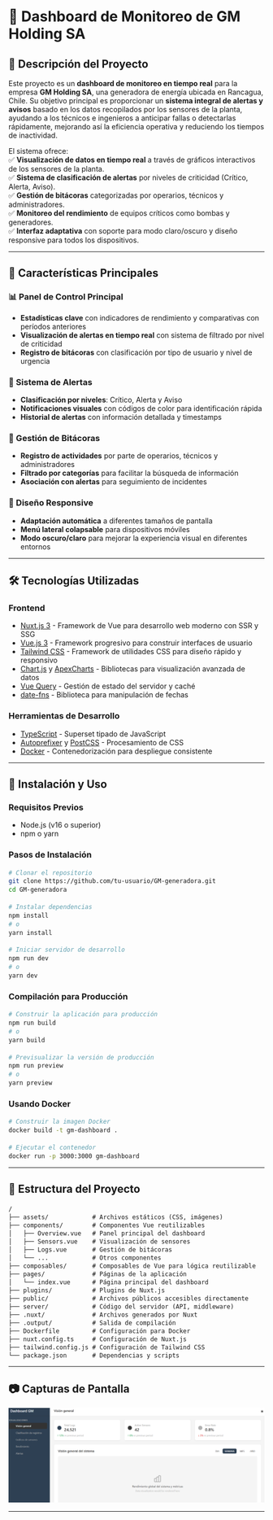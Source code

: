 # 🚀 Dashboard de Monitoreo de GM Holding SA

## 📌 Descripción del Proyecto

Este proyecto es un **dashboard de monitoreo en tiempo real** para la empresa **GM Holding SA**, una generadora de energía ubicada en Rancagua, Chile. Su objetivo principal es proporcionar un **sistema integral de alertas y avisos** basado en los datos recopilados por los sensores de la planta, ayudando a los técnicos e ingenieros a anticipar fallas o detectarlas rápidamente, mejorando así la eficiencia operativa y reduciendo los tiempos de inactividad.

El sistema ofrece:  
✅ **Visualización de datos en tiempo real** a través de gráficos interactivos de los sensores de la planta.  
✅ **Sistema de clasificación de alertas** por niveles de criticidad (Crítico, Alerta, Aviso).  
✅ **Gestión de bitácoras** categorizadas por operarios, técnicos y administradores.  
✅ **Monitoreo del rendimiento** de equipos críticos como bombas y generadores.  
✅ **Interfaz adaptativa** con soporte para modo claro/oscuro y diseño responsive para todos los dispositivos.

---

## 🌟 Características Principales

### 📊 Panel de Control Principal
- **Estadísticas clave** con indicadores de rendimiento y comparativas con períodos anteriores
- **Visualización de alertas en tiempo real** con sistema de filtrado por nivel de criticidad
- **Registro de bitácoras** con clasificación por tipo de usuario y nivel de urgencia

### 🔔 Sistema de Alertas
- **Clasificación por niveles**: Crítico, Alerta y Aviso
- **Notificaciones visuales** con códigos de color para identificación rápida
- **Historial de alertas** con información detallada y timestamps

### 📝 Gestión de Bitácoras
- **Registro de actividades** por parte de operarios, técnicos y administradores
- **Filtrado por categorías** para facilitar la búsqueda de información
- **Asociación con alertas** para seguimiento de incidentes

### 📱 Diseño Responsive
- **Adaptación automática** a diferentes tamaños de pantalla
- **Menú lateral colapsable** para dispositivos móviles
- **Modo oscuro/claro** para mejorar la experiencia visual en diferentes entornos

---

## 🛠️ Tecnologías Utilizadas

### Frontend
- [Nuxt.js 3](https://nuxt.com/) - Framework de Vue para desarrollo web moderno con SSR y SSG
- [Vue.js 3](https://vuejs.org/) - Framework progresivo para construir interfaces de usuario
- [Tailwind CSS](https://tailwindcss.com/) - Framework de utilidades CSS para diseño rápido y responsivo
- [Chart.js](https://www.chartjs.org/) y [ApexCharts](https://apexcharts.com/) - Bibliotecas para visualización avanzada de datos
- [Vue Query](https://tanstack.com/query/latest/docs/vue/overview) - Gestión de estado del servidor y caché
- [date-fns](https://date-fns.org/) - Biblioteca para manipulación de fechas

### Herramientas de Desarrollo
- [TypeScript](https://www.typescriptlang.org/) - Superset tipado de JavaScript
- [Autoprefixer](https://github.com/postcss/autoprefixer) y [PostCSS](https://postcss.org/) - Procesamiento de CSS
- [Docker](https://www.docker.com/) - Contenedorización para despliegue consistente

---

## 🚀 Instalación y Uso

### Requisitos Previos
- Node.js (v16 o superior)
- npm o yarn

### Pasos de Instalación

```bash
# Clonar el repositorio
git clone https://github.com/tu-usuario/GM-generadora.git
cd GM-generadora

# Instalar dependencias
npm install
# o
yarn install

# Iniciar servidor de desarrollo
npm run dev
# o
yarn dev
```

### Compilación para Producción

```bash
# Construir la aplicación para producción
npm run build
# o
yarn build

# Previsualizar la versión de producción
npm run preview
# o
yarn preview
```

### Usando Docker

```bash
# Construir la imagen Docker
docker build -t gm-dashboard .

# Ejecutar el contenedor
docker run -p 3000:3000 gm-dashboard
```

---

## 📂 Estructura del Proyecto

```
/
├── assets/            # Archivos estáticos (CSS, imágenes)
├── components/        # Componentes Vue reutilizables
│   ├── Overview.vue   # Panel principal del dashboard
│   ├── Sensors.vue    # Visualización de sensores
│   ├── Logs.vue       # Gestión de bitácoras
│   └── ...            # Otros componentes
├── composables/       # Composables de Vue para lógica reutilizable
├── pages/             # Páginas de la aplicación
│   └── index.vue      # Página principal del dashboard
├── plugins/           # Plugins de Nuxt.js
├── public/            # Archivos públicos accesibles directamente
├── server/            # Código del servidor (API, middleware)
├── .nuxt/             # Archivos generados por Nuxt
├── .output/           # Salida de compilación
├── Dockerfile         # Configuración para Docker
├── nuxt.config.ts     # Configuración de Nuxt.js
├── tailwind.config.js # Configuración de Tailwind CSS
└── package.json       # Dependencias y scripts
```

---

## 📷 Capturas de Pantalla

![Dashboard App Screenshot](public/image.png)

---


